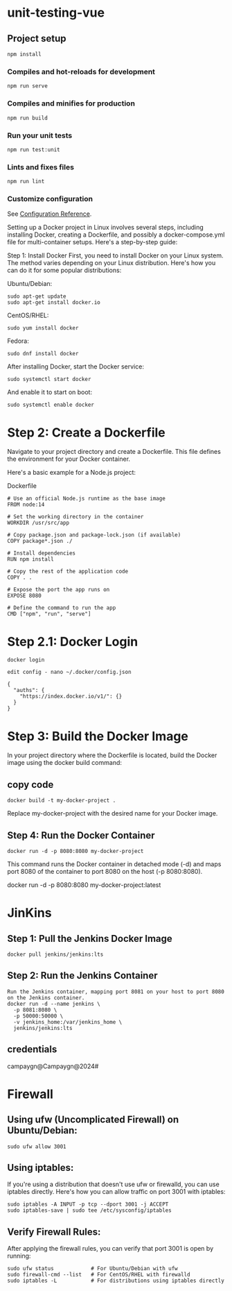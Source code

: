 # unit-testing-vue

## Project setup
```
npm install
```

### Compiles and hot-reloads for development
```
npm run serve
```

### Compiles and minifies for production
```
npm run build
```

### Run your unit tests
```
npm run test:unit
```

### Lints and fixes files
```
npm run lint
```

### Customize configuration
See [Configuration Reference](https://cli.vuejs.org/config/).



Setting up a Docker project in Linux involves several steps, including installing Docker, creating a Dockerfile, and possibly a docker-compose.yml file for multi-container setups. Here's a step-by-step guide:

Step 1: Install Docker
First, you need to install Docker on your Linux system. The method varies depending on your Linux distribution. Here's how you can do it for some popular distributions:

Ubuntu/Debian:
```
sudo apt-get update
sudo apt-get install docker.io

```
CentOS/RHEL:
```
sudo yum install docker

```
Fedora:
```
sudo dnf install docker

```

After installing Docker, start the Docker service:

```
sudo systemctl start docker

```
And enable it to start on boot:

```
sudo systemctl enable docker

```

# Step 2: Create a Dockerfile
Navigate to your project directory and create a Dockerfile. This file defines the environment for your Docker container.

Here's a basic example for a Node.js project:

Dockerfile
```
# Use an official Node.js runtime as the base image
FROM node:14

# Set the working directory in the container
WORKDIR /usr/src/app

# Copy package.json and package-lock.json (if available)
COPY package*.json ./

# Install dependencies
RUN npm install

# Copy the rest of the application code
COPY . .

# Expose the port the app runs on
EXPOSE 8080

# Define the command to run the app
CMD ["npm", "run", "serve"]
```
# Step 2.1: Docker Login

```
docker login 

edit config - nano ~/.docker/config.json

{
  "auths": {
    "https://index.docker.io/v1/": {}
  }
}
```

# Step 3: Build the Docker Image
In your project directory where the Dockerfile is located, build the Docker image using the docker build command:

## copy code
```
docker build -t my-docker-project .

```
Replace my-docker-project with the desired name for your Docker image.

## Step 4: Run the Docker Container

```
docker run -d -p 8080:8080 my-docker-project

```
This command runs the Docker container in detached mode (-d) and maps port 8080 of the container to port 8080 on the host (-p 8080:8080).


docker run -d -p 8080:8080 my-docker-project:latest



# JinKins

## Step 1: Pull the Jenkins Docker Image
```
docker pull jenkins/jenkins:lts

```

## Step 2: Run the Jenkins Container
```
Run the Jenkins container, mapping port 8081 on your host to port 8080 on the Jenkins container.
docker run -d --name jenkins \
  -p 8081:8080 \
  -p 50000:50000 \
  -v jenkins_home:/var/jenkins_home \
  jenkins/jenkins:lts
```

## credentials
campaygn@Campaygn@2024#



# Firewall

## Using ufw (Uncomplicated Firewall) on Ubuntu/Debian:
```
sudo ufw allow 3001

```

## Using iptables:
If you're using a distribution that doesn't use ufw or firewalld, you can use iptables directly. Here's how you can allow traffic on port 3001 with iptables:
```
sudo iptables -A INPUT -p tcp --dport 3001 -j ACCEPT
sudo iptables-save | sudo tee /etc/sysconfig/iptables

```


## Verify Firewall Rules:
After applying the firewall rules, you can verify that port 3001 is open by running:

```
sudo ufw status            # For Ubuntu/Debian with ufw
sudo firewall-cmd --list   # For CentOS/RHEL with firewalld
sudo iptables -L           # For distributions using iptables directly

```